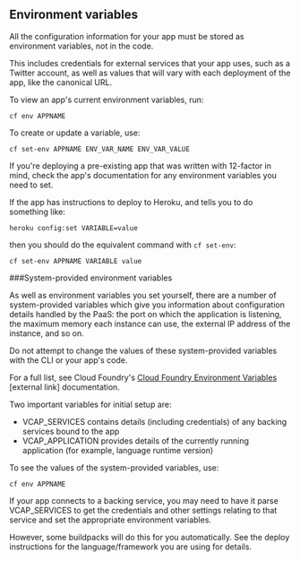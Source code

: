 ## Environment variables

All the configuration information for your app must be stored as environment variables, not in the code. 

This includes credentials for external services that your app uses, such as a Twitter account, as well as values that will vary with each deployment of the app, like the canonical URL.

To view an app's current environment variables, run:

``cf env APPNAME``

To create or update a variable, use:

``cf set-env APPNAME ENV_VAR_NAME ENV_VAR_VALUE``

If you're deploying a pre-existing app that was written with 12-factor in mind, check the app's documentation for any environment variables you need to set.

If the app has instructions to deploy to Heroku, and tells you to do something like:

``heroku config:set VARIABLE=value``

then you should do the equivalent command with ``cf set-env``:

``cf set-env APPNAME VARIABLE value``

###System-provided environment variables

As well as environment variables you set yourself, there are a number of system-provided variables which give you information about configuration details handled by the PaaS: the port on which the application is listening, the maximum memory each instance can use, the external IP address of the instance, and so on.

Do not attempt to change the values of these system-provided variables with the CLI or your app's code.

For a full list, see Cloud Foundry's [Cloud Foundry Environment Variables](https://docs.cloudfoundry.org/devguide/deploy-apps/environment-variable.html) [external link] documentation.

Two important variables for initial setup are:

* VCAP_SERVICES contains details (including credentials) of any backing services bound to the app
* VCAP_APPLICATION provides details of the currently running application (for example, language runtime version)

To see the values of the system-provided variables, use:

``cf env APPNAME``

If your app connects to a backing service, you may need to have it parse VCAP_SERVICES to get the credentials and other settings relating to that service and set the appropriate environment variables.

However, some buildpacks will do this for you automatically. See the deploy instructions for the language/framework you are using for details.


